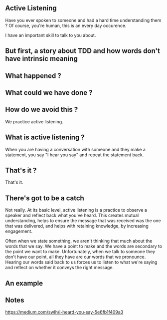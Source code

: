 ## Active Listening

Have you ever spoken to someone and had a hard time understanding them ? Of course, you're human, this is an every day occurence.

I have an important skill to talk to you about.

But first, a story about TDD and how words don't have intrinsic meaning
-----------------------------------------------------------------------

What happened ?
---------------

What could we have done ?
-------------------------

How do we avoid this ?
-----------------------

We practice active listening.

What is active listening ?
--------------------------
When you are having a conversation with someone and they make a statement, you say "I hear you say" and repeat the statement back.

That's it ?
-----------

That's it.

There's got to be a catch
-------------------------
Not really. At its basic level, active listening is a practice to observe a speaker and reflect back what you've heard. This creates mutual understanding, helps to ensure the message that was received was the one that was delivered, and helps with retaining knowledge, by increasing engagement.

Often when we state something, we aren't thinking that much about the words that we say. We have a point to make and the words are secondary to the point we want to make. Unfortunately, when we talk to someone they don't have our point, all they have are our words that we pronounce. Hearing our words said back to us forces us to listen to what we're saying and reflect on whether it conveys the right message.

An example
-----------








Notes
-----
https://medium.com/swlh/i-heard-you-say-5e6fb1f409a3
